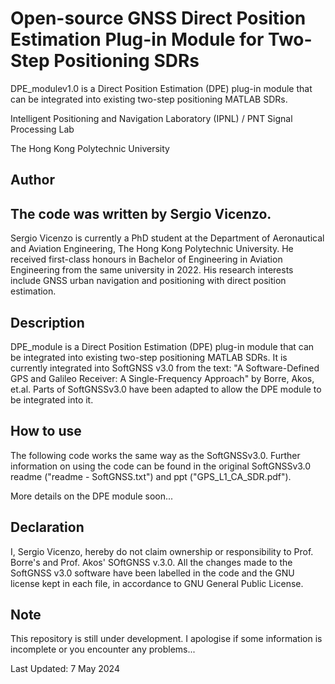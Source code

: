 # Open-source GNSS Direct Position Estimation Plug-in Module for Two-Step Positioning SDRs
DPE_modulev1.0 is a Direct Position Estimation (DPE) plug-in module that can be integrated into existing two-step positioning MATLAB SDRs.

Intelligent Positioning and Navigation Laboratory (IPNL) / PNT Signal Processing Lab

The Hong Kong Polytechnic University

## Author

The code was written by Sergio Vicenzo.
-------------------------------------------------------------------------------
Sergio Vicenzo is currently a PhD student at the Department of Aeronautical and Aviation Engineering, The Hong Kong Polytechnic University. He received first-class honours in Bachelor of Engineering in Aviation Engineering from the same university in 2022. His research interests include GNSS urban navigation and positioning with direct position estimation.

## Description
DPE_module is a Direct Position Estimation (DPE) plug-in module that can be integrated into existing two-step positioning MATLAB SDRs. 
It is currently integrated into SoftGNSS v3.0 from the text: "A Software-Defined GPS and Galileo Receiver: A Single-Frequency Approach" by Borre, Akos, et.al.
Parts of SoftGNSSv3.0 have been adapted to allow the DPE module to be integrated into it. 

## How to use
The following code works the same way as the SoftGNSSv3.0. Further information on using the code can be found in the original SoftGNSSv3.0 readme ("readme - SoftGNSS.txt") and ppt ("GPS_L1_CA_SDR.pdf").

More details on the DPE module soon...

## Declaration
I, Sergio Vicenzo, hereby do not claim ownership or responsibility to Prof. Borre's and Prof. Akos' SOftGNSS v.3.0. All the changes made to the SoftGNSS v3.0 software have been labelled in the code and the GNU license kept in each file, in accordance to GNU General Public License.

## Note
This repository is still under development. I apologise if some information is incomplete or you encounter any problems...

Last Updated: 7 May 2024

	   
